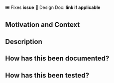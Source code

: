 [//]: #  (Link to the issue corresponding to this chunk of work)
:tickets: Fixes __issue__
:scroll: Design Doc: __link if applicable__

## Motivation and Context
[//]: #  (Why is this change required? What problem does it solve?)

## Description
[//]: # (Describe your changes in detail)

## How has this been documented?
[//]: # (Please describe how you documented the developer impact of your changes; link to PRs or issues or explain why no documentation changes are required)

## How has this been tested?
[//]: # (Please describe in detail how you tested your changes)


[//]: # (OPTIONAL)
[//]: # (Add one or multiple labels: enhancement, refactoring, bugfix)
